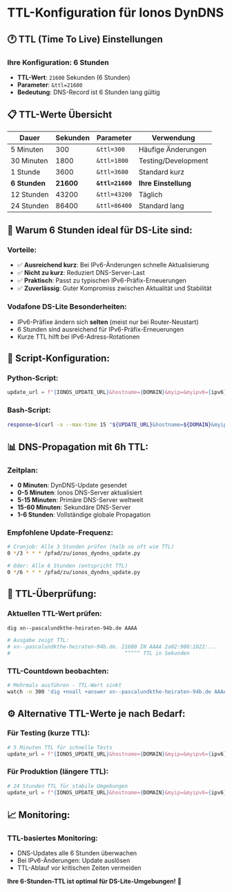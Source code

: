 # TTL-Konfiguration für Ionos DynDNS

## 🕐 **TTL (Time To Live) Einstellungen**

### **Ihre Konfiguration: 6 Stunden**
- **TTL-Wert**: `21600` Sekunden (6 Stunden)
- **Parameter**: `&ttl=21600`
- **Bedeutung**: DNS-Record ist 6 Stunden lang gültig

## 📋 **TTL-Werte Übersicht**

| Dauer | Sekunden | Parameter | Verwendung |
|-------|----------|-----------|------------|
| 5 Minuten | 300 | `&ttl=300` | Häufige Änderungen |
| 30 Minuten | 1800 | `&ttl=1800` | Testing/Development |
| 1 Stunde | 3600 | `&ttl=3600` | Standard kurz |
| **6 Stunden** | **21600** | **`&ttl=21600`** | **Ihre Einstellung** |
| 12 Stunden | 43200 | `&ttl=43200` | Täglich |
| 24 Stunden | 86400 | `&ttl=86400` | Standard lang |

## 🎯 **Warum 6 Stunden ideal für DS-Lite sind:**

### **Vorteile:**
- ✅ **Ausreichend kurz**: Bei IPv6-Änderungen schnelle Aktualisierung
- ✅ **Nicht zu kurz**: Reduziert DNS-Server-Last
- ✅ **Praktisch**: Passt zu typischen IPv6-Präfix-Erneuerungen
- ✅ **Zuverlässig**: Guter Kompromiss zwischen Aktualität und Stabilität

### **Vodafone DS-Lite Besonderheiten:**
- IPv6-Präfixe ändern sich **selten** (meist nur bei Router-Neustart)
- 6 Stunden sind ausreichend für IPv6-Präfix-Erneuerungen
- Kurze TTL hilft bei IPv6-Adress-Rotationen

## 🔧 **Script-Konfiguration:**

### **Python-Script:**
```python
update_url = f"{IONOS_UPDATE_URL}&hostname={DOMAIN}&myip=&myipv6={ipv6}&ttl=21600"
```

### **Bash-Script:**
```bash
response=$(curl -s --max-time 15 "${UPDATE_URL}&hostname=${DOMAIN}&myip=&myipv6=${ipv6}&ttl=21600")
```

## 📊 **DNS-Propagation mit 6h TTL:**

### **Zeitplan:**
- **0 Minuten**: DynDNS-Update gesendet
- **0-5 Minuten**: Ionos DNS-Server aktualisiert
- **5-15 Minuten**: Primäre DNS-Server weltweit
- **15-60 Minuten**: Sekundäre DNS-Server
- **1-6 Stunden**: Vollständige globale Propagation

### **Empfohlene Update-Frequenz:**
```bash
# Cronjob: Alle 3 Stunden prüfen (halb so oft wie TTL)
0 */3 * * * /pfad/zu/ionos_dyndns_update.py

# Oder: Alle 6 Stunden (entspricht TTL)
0 */6 * * * /pfad/zu/ionos_dyndns_update.py
```

## 🧪 **TTL-Überprüfung:**

### **Aktuellen TTL-Wert prüfen:**
```bash
dig xn--pascalundkthe-heiraten-94b.de AAAA

# Ausgabe zeigt TTL:
# xn--pascalundkthe-heiraten-94b.de. 21600 IN AAAA 2a02:908:1022:...
#                                     ^^^^^ TTL in Sekunden
```

### **TTL-Countdown beobachten:**
```bash
# Mehrmals ausführen - TTL-Wert sinkt
watch -n 300 'dig +noall +answer xn--pascalundkthe-heiraten-94b.de AAAA'
```

## ⚙️ **Alternative TTL-Werte je nach Bedarf:**

### **Für Testing (kurze TTL):**
```python
# 5 Minuten TTL für schnelle Tests
update_url = f"{IONOS_UPDATE_URL}&hostname={DOMAIN}&myip=&myipv6={ipv6}&ttl=300"
```

### **Für Produktion (längere TTL):**
```python
# 24 Stunden TTL für stabile Umgebungen
update_url = f"{IONOS_UPDATE_URL}&hostname={DOMAIN}&myip=&myipv6={ipv6}&ttl=86400"
```

## 📈 **Monitoring:**

### **TTL-basiertes Monitoring:**
- DNS-Updates alle 6 Stunden überwachen
- Bei IPv6-Änderungen: Update auslösen
- TTL-Ablauf vor kritischen Zeiten vermeiden

**Ihre 6-Stunden-TTL ist optimal für DS-Lite-Umgebungen!** 🎯
